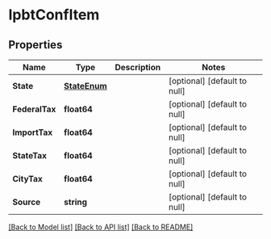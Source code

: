 # IpbtConfItem

## Properties
Name | Type | Description | Notes
------------ | ------------- | ------------- | -------------
**State** | [**StateEnum**](StateEnum.md) |  | [optional] [default to null]
**FederalTax** | **float64** |  | [optional] [default to null]
**ImportTax** | **float64** |  | [optional] [default to null]
**StateTax** | **float64** |  | [optional] [default to null]
**CityTax** | **float64** |  | [optional] [default to null]
**Source** | **string** |  | [optional] [default to null]

[[Back to Model list]](../README.md#documentation-for-models) [[Back to API list]](../README.md#documentation-for-api-endpoints) [[Back to README]](../README.md)


